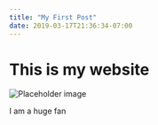 ```yaml
---
title: "My First Post"
date: 2019-03-17T21:36:34-07:00
---
```


# This is my website

![Placeholder image](https://placehold.it/350x250.png)

I am a huge fan

